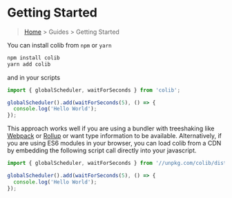 # Getting Started

> [Home](../index.md) > Guides > Getting Started

You can install colib from `npm` or `yarn`

```bash
npm install colib
yarn add colib
```

and in your scripts

```typescript
import { globalScheduler, waitForSeconds } from 'colib';

globalScheduler().add(waitForSeconds(5), () => {
  console.log('Hello World');
});
```

This approach works well if you are using a bundler with treeshaking like [Webpack](https://webpack.js.org/) or [Rollup](https://rollupjs.org/guide/en) or want type information to be available. Alternatively, if you are using ES6 modules in your browser, you can load colib from a CDN by embedding the following script call directly into your javascript.

```javascript
import { globalScheduler, waitForSeconds } from '//unpkg.com/colib/dist/colib.min.js';

globalScheduler().add(waitForSeconds(5), () => {
  console.log('Hello World');
});
```
